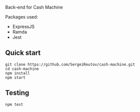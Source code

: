 Back-end for Cash Machine

Packages used:
 - ExpressJS
 - Ramda
 - Jest

## Quick start

```
git clone https://github.com/SergeiReutov/cash-machine.git
cd cash-machine
npm install
npm start
```

## Testing

```
npm test
```